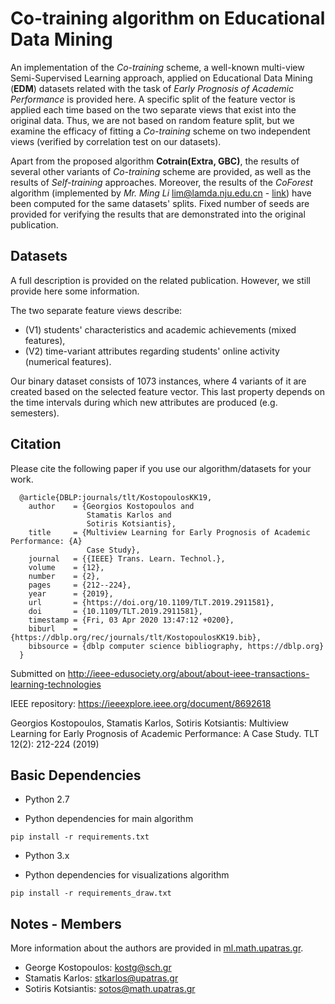# Co-training algorithm on Educational Data Mining 
An implementation of the *Co-training* scheme, a well-known multi-view Semi-Supervised Learning approach, applied on Educational Data Mining (**EDM**) datasets related with the task of _Early Prognosis of Academic Performance_ is provided here. A specific split of the feature vector is applied each time based on the two separate views that exist into the original data. Thus, we are not based on random feature split, but we examine the efficacy of fitting a *Co-training* scheme on two independent views (verified by correlation test on our datasets). 

Apart from the proposed algorithm **Cotrain(Extra, GBC)**, the results of several other variants of *Co-training* scheme are provided, as well as the results of *Self-training* approaches. Moreover, the results of the *CoForest* algorithm (implemented by  *Mr. Ming Li* lim@lamda.nju.edu.cn - [link](http://lamda.nju.edu.cn/code_CoForest.ashx)) have been computed for the same datasets' splits. Fixed number of seeds are provided for verifying the results that are demonstrated into the original publication.


## Datasets

A full description is provided on the related publication. However, we still provide here some information.

The two separate feature views describe:
- (V1) students' characteristics and academic achievements (mixed features),
- (V2) time-variant attributes regarding students' online activity (numerical features).


Our binary dataset consists of 1073 instances, where 4 variants of it are created based on the selected feature vector. This last property depends on the time intervals during which new attributes are produced (e.g. semesters).  



## Citation

Please cite the following paper if you use our algorithm/datasets for your work.


      @article{DBLP:journals/tlt/KostopoulosKK19,
        author    = {Georgios Kostopoulos and
                     Stamatis Karlos and
                     Sotiris Kotsiantis},
        title     = {Multiview Learning for Early Prognosis of Academic Performance: {A}
                     Case Study},
        journal   = {{IEEE} Trans. Learn. Technol.},
        volume    = {12},
        number    = {2},
        pages     = {212--224},
        year      = {2019},
        url       = {https://doi.org/10.1109/TLT.2019.2911581},
        doi       = {10.1109/TLT.2019.2911581},
        timestamp = {Fri, 03 Apr 2020 13:47:12 +0200},
        biburl    = {https://dblp.org/rec/journals/tlt/KostopoulosKK19.bib},
        bibsource = {dblp computer science bibliography, https://dblp.org}
      }

Submitted on http://ieee-edusociety.org/about/about-ieee-transactions-learning-technologies

IEEE repository: https://ieeexplore.ieee.org/document/8692618

Georgios Kostopoulos, Stamatis Karlos, Sotiris Kotsiantis:
Multiview Learning for Early Prognosis of Academic Performance: A Case Study. TLT 12(2): 212-224 (2019)


## Basic Dependencies

* Python 2.7

* Python dependencies for main algorithm
```
pip install -r requirements.txt

```
* Python 3.x

* Python dependencies for visualizations algorithm
```
pip install -r requirements_draw.txt

```
## Notes - Members

More information about the authors are provided in [ml.math.upatras.gr](http://ml.math.upatras.gr/).

- George Kostopoulos: kostg@sch.gr
- Stamatis Karlos: stkarlos@upatras.gr
- Sotiris Kotsiantis: sotos@math.upatras.gr
